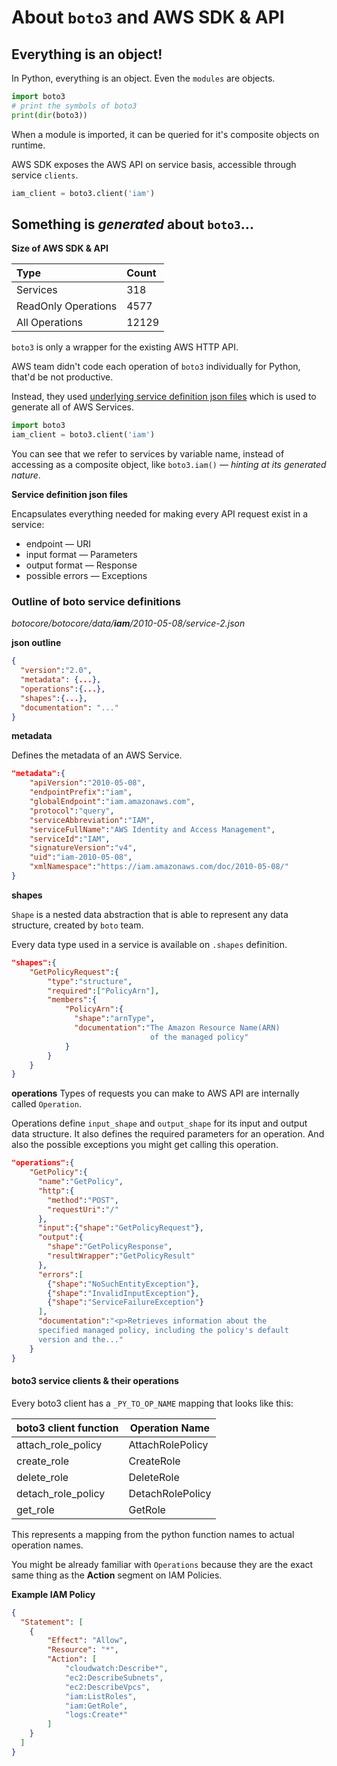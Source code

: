 # About `boto3` and AWS SDK & API

## Everything is an object!
In Python, everything is an object. Even the `modules` are objects.

```python
import boto3
# print the symbols of boto3
print(dir(boto3))
```

When a module is imported, it can be queried for it's composite objects on runtime. 

AWS SDK exposes the AWS API on service basis, accessible through service `clients`. 

```python
iam_client = boto3.client('iam')
```

## Something is _generated_ about `boto3`...
**Size of AWS SDK & API**

| Type | Count | 
|:-- |:-- | 
| Services | 318 | 
| ReadOnly Operations | 4577 | 
| All Operations | 12129 | 

`boto3` is only a wrapper for the existing AWS HTTP API.

AWS team didn't code each operation of `boto3` individually for Python, that'd be not productive.

Instead, they used [underlying service definition json files](https://github.com/boto/botocore/blob/develop/botocore/data/iam/2010-05-08/service-2.json) which is used to generate all of AWS Services. 

```python
import boto3
iam_client = boto3.client('iam')
```

You can see that we refer to services by variable name, instead of accessing as a composite object, like `boto3.iam()` — _hinting at its generated nature_.



**Service definition json files**

Encapsulates everything needed for making every API request exist in a service:

- endpoint — URI
- input format — Parameters
- output format — Response
- possible errors — Exceptions

### Outline of boto service definitions 
 _botocore/botocore/data/**iam**/2010-05-08/service-2.json_


**json outline**
```json
{
  "version":"2.0",
  "metadata": {...},
  "operations":{...},
  "shapes":{...},
  "documentation": "..."
}
```
**metadata**

Defines the metadata of an AWS Service.

```json
"metadata":{
    "apiVersion":"2010-05-08",
    "endpointPrefix":"iam",
    "globalEndpoint":"iam.amazonaws.com",
    "protocol":"query",
    "serviceAbbreviation":"IAM",
    "serviceFullName":"AWS Identity and Access Management",
    "serviceId":"IAM",
    "signatureVersion":"v4",
    "uid":"iam-2010-05-08",
    "xmlNamespace":"https://iam.amazonaws.com/doc/2010-05-08/"
}
```


**shapes**

`Shape` is a nested data abstraction that is able to represent any data structure, created by `boto` team.

Every data type used in a service is available on `.shapes` definition. 

```json
"shapes":{
    "GetPolicyRequest":{
        "type":"structure",
        "required":["PolicyArn"],
        "members":{
            "PolicyArn":{
              "shape":"arnType",
              "documentation":"The Amazon Resource Name(ARN)
                               of the managed policy"
            }
        }
    }
}
```

**operations**
Types of requests you can make to AWS API are internally called `Operation`.


Operations define `input_shape` and `output_shape` for its input and output data structure. It also defines the required parameters for an operation. And also the possible exceptions you might get calling this operation.

```json
"operations":{
    "GetPolicy":{
      "name":"GetPolicy",
      "http":{
        "method":"POST",
        "requestUri":"/"
      },
      "input":{"shape":"GetPolicyRequest"},
      "output":{
        "shape":"GetPolicyResponse",
        "resultWrapper":"GetPolicyResult"
      },
      "errors":[
        {"shape":"NoSuchEntityException"},
        {"shape":"InvalidInputException"},
        {"shape":"ServiceFailureException"}
      ],
      "documentation":"<p>Retrieves information about the 
      specified managed policy, including the policy's default 
      version and the..."
    }
}
```



#### boto3 service clients & their operations


Every boto3 client has a `_PY_TO_OP_NAME` mapping that looks like this:

| boto3 client function | Operation Name | 
| -- | -- | 
| attach_role_policy | AttachRolePolicy |
| create_role | CreateRole |
| delete_role | DeleteRole |
| detach_role_policy | DetachRolePolicy |
| get_role | GetRole |

This represents a mapping from the python function names to actual operation names. 

You might be already familiar with `Operations` because they are the exact same thing as the **Action** segment on IAM Policies.

**Example IAM Policy**
```json
{
  "Statement": [
    {
        "Effect": "Allow",
        "Resource": "*",
        "Action": [
            "cloudwatch:Describe*",
            "ec2:DescribeSubnets",
            "ec2:DescribeVpcs",
            "iam:ListRoles",
            "iam:GetRole",
            "logs:Create*"
        ]
    }
  ]
}
```

